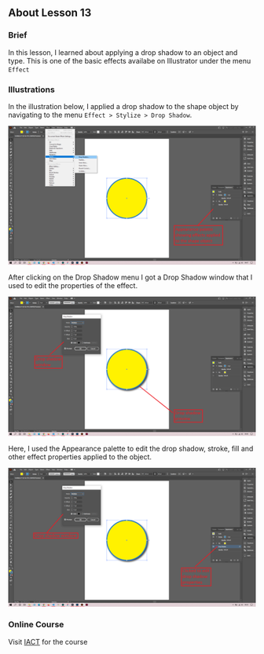 ## About Lesson 13

### Brief
In this lesson, I learned about applying a drop shadow to an object and type. This is one of the basic effects availabe on Illustrator under the menu `Effect`

### Illustrations

In the illustration below, I applied a drop shadow to the shape object by navigating to the menu `Effect > Stylize > Drop Shadow`.

![Illustration Example](../assets/images/lesson-13/illustration-01.png)

After clicking on the Drop Shadow menu I got a Drop Shadow window that I used to edit the properties of the effect.

![Illustration Example](../assets/images/lesson-13/illustration-02.png)

Here, I used the Appearance palette to edit the drop shadow, stroke, fill and other effect properties applied to the object.

![Illustration Example](../assets/images/lesson-13/illustration-03.png)

### Online Course
Visit [IACT](https://iact.ie) for the course